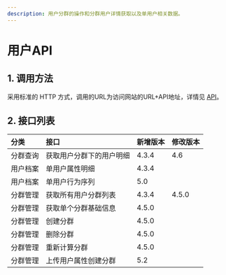 ```yaml
---
description: 用户分群的操作和分群用户详情获取以及单用户相关数据。
---
```


# 用户API

## 1. 调用方法

采用标准的 HTTP 方式，调用的URL为访问网站的URL+API地址，详情见 [API](../)。

## 2. 接口列表

| 分类 | 接口 | 新增版本 | 修改版本 |
| :--- | :--- | :--- | :--- |
| 分群查询 | 获取用户分群下的用户明细 | 4.3.4 | 4.6 |
| 用户档案 | 单用户属性明细 | 4.3.4 |  |
| 用户档案 | 单用户行为序列 | 5.0 |  |
| 分群管理 | 获取所有用户分群列表 | 4.3.4 | 4.5.0 |
| 分群管理 | 获取单个分群基础信息 | 4.5.0 |  |
| 分群管理 | 创建分群 | 4.5.0 |  |
| 分群管理 | 删除分群 | 4.5.0 |  |
| 分群管理 | 重新计算分群 | 4.5.0 |  |
| 分群管理 | 上传用户属性创建分群 | 5.2 |  |

